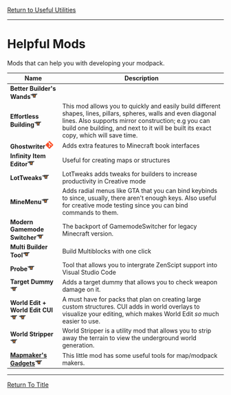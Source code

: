 [Return to Useful Utilities](../useful_utilities.md#Useful-Utilities)

----
# Helpful Mods

Mods that can help you with developing your modpack.

| Name                                                                                                                                                                                                          | Description                                                                                                                                                                                                                                                     |
| ------------------------------------------------------------------------------------------------------------------------------------------------------------------------------------------------------------- | --------------------------------------------------------------------------------------------------------------------------------------------------------------------------------------------------------------------------------------------------------------- |
| **Better Builder's Wands**[![](/images/curseforge.png)](https://www.curseforge.com/minecraft/mc-mods/better-builders-wands)                                                                                   |                                                                                                                                                                                                                                                                 |
| **Effortless Building**[![](/images/curseforge.png)](https://www.curseforge.com/minecraft/mc-mods/effortless-building)                                                                                        | This mod allows you to quickly and easily build different shapes, lines, pillars, spheres, walls and even diagonal lines. Also supports mirror construction; e.g you can build one building, and next to it will be built its exact copy, which will save time. |
| **Ghostwriter**[![](/images/github.png)](https://github.com/waffle-stomper/Ghostwriter)                                                                                                                       | Adds extra features to Minecraft book interfaces                                                                                                                                                                                                                |
| **Infinity Item Editor**[![](/images/curseforge.png)](https://www.curseforge.com/minecraft/mc-mods/infinity-item-editor)                                                                                      | Useful for creating maps or structures                                                                                                                                                                                                                          |
| **LotTweaks**[![](/images/curseforge.png)](https://www.curseforge.com/minecraft/mc-mods/lottweaks)                                                                                                            | LotTweaks adds tweaks for builders to increase productivity in Creative mode                                                                                                                                                                                    |
| **MineMenu**[![](/images/curseforge.png)](https://www.curseforge.com/minecraft/mc-mods/minemenu)                                                                                                              | Adds radial menus like GTA that you can bind keybinds to since, usually, there aren't enough keys. Also useful for creative mode testing since you can bind commands to them.                                                                                   |
| **Modern Gamemode Switcher**[![](/images/curseforge.png)](https://modrinth.com/mod/gms)                                                                                                                       | The backport of GamemodeSwitcher for legacy Minecraft version.                                                                                                                                                                                                  |
| **Multi Builder Tool**[![](/images/curseforge.png)](https://www.curseforge.com/minecraft/mc-mods/multi-builder-tool)                                                                                          | Build Multiblocks with one click                                                                                                                                                                                                                                |
| **Probe**[![](/images/curseforge.png)](https://www.curseforge.com/minecraft/mc-mods/probe)                                                                                                                    | Tool that allows you to intergrate ZenScipt support into Visual Studio Code                                                                                                                                                                                     |
| **Target Dummy**[![](/images/curseforge.png)](https://www.curseforge.com/minecraft/mc-mods/mmmmmmmmmmmm)                                                                                                      | Adds a target dummy that allows you to check weapon damage on it.                                                                                                                                                                                               |
| **World Edit + World Edit CUI**[![](/images/curseforge.png)](https://www.curseforge.com/minecraft/mc-mods/worldedit) [![](/images/curseforge.png)](https://www.curseforge.com/minecraft/mc-mods/worldeditcui) | A must have for packs that plan on creating large custom structures. CUI adds in world overlays to visualize your editing, which makes World Edit *so* much easier to use.                                                                                      |
| **World Stripper**[![](/images/curseforge.png)](https://www.curseforge.com/minecraft/mc-mods/world-stripper)                                                                                                  | World Stripper is a utility mod that allows you to strip away the terrain to view the underground world generation.                                                                                                                                             |
| **[Mapmaker's Gadgets](helpful_mods/mapmaker.md)**[![](/images/curseforge.png)](https://www.curseforge.com/minecraft/mc-mods/mapmakers-gadgets)                                                               | This little mod has some useful tools for map/modpack makers.                                                                                                                                                                                                   |

----
[Return To Title](#Helpful-Mods)